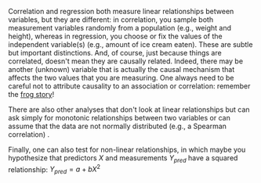 Correlation and regression both measure linear relationships between variables, but they are different: in correlation, you sample both measurement variables randomly from a population (e.g., weight and height), whereas in regression, you choose or fix the values of the independent variable(s) (e.g., amount of ice cream eaten). These are subtle but important distinctions. And, of course, just because things are correlated, doesn't mean they are causally related. Indeed, there may be another (unknown) variable that is actually the causal mechanism that affects the two values that you are measuring. One always need to be careful not to attribute causality to an association or correlation: remember the [frog story](http://www.terrificscience.org/lessonpdfs/Frog_Experiment.pdf)!

There are also other analyses that don't look at linear relationships but can ask simply for monotonic relationships between two variables or can assume that the data are not normally distributed (e.g., a Spearman correlation) .

Finally, one can also test for non-linear relationships, in which maybe you hypothesize that predictors $X$ and measurements $Y_{pred}$ have a squared relationship: $Y_{pred}=a+bX^2$
